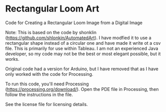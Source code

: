 # Rectangular Loom Art
Code for Creating a Rectangular Loom Image from a Digital Image

Note: This is based on the code by shonklin (https://github.com/shlonkin/AutomatedArt). I have modfied it to use a rectangular shape instead of a circular one and have made it write ot a csv file. This is primarily for use within Tableau. I am not an experienced Java developer, so my code may not be the best or most elegant possible, but it works.

Original code had a version for Arduino, but I have removed that as I have only worked with the code for Processing.

To run this code, you'll need Processing (https://processing.org/download/). Open the PDE file in Processing, then follow the instructions in the file.

See the license file for licensing details.
